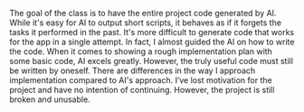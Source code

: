 The goal of the class is to have the entire project code generated by AI. While it's easy for AI to output short scripts, it behaves as if it forgets the tasks it performed in the past. It's more difficult to generate code that works for the app in a single attempt. In fact, I almost guided the AI on how to write the code. When it comes to showing a rough implementation plan with some basic code, AI excels greatly. However, the truly useful code must still be written by oneself. There are differences in the way I approach implementation compared to AI's approach. I’ve lost motivation for the project and have no intention of continuing. However, the project is still broken and unusable.
